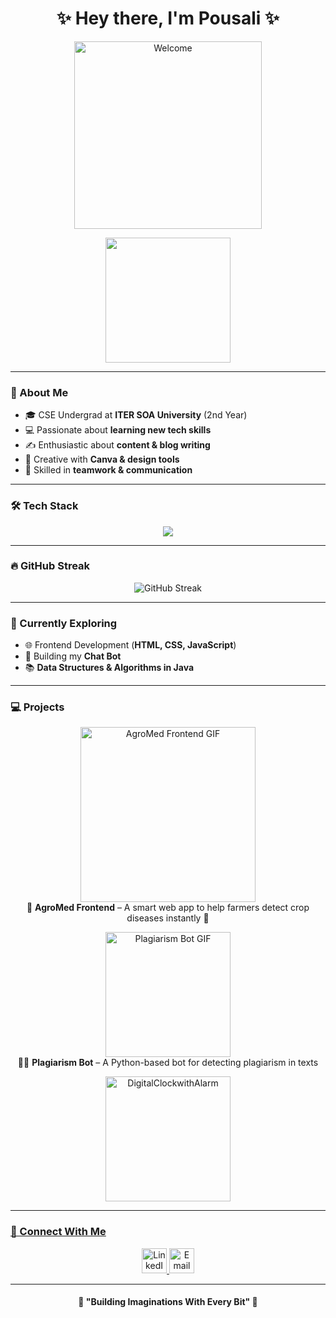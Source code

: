 <h1 align="center">✨ Hey there, I'm Pousali ✨</h1>
<p align="center">
  <img src="https://media.giphy.com/media/paTz7UZbPfTZFRYnnB/giphy.gif" alt="Welcome" width="300"/>
</p>
<p align="center">
  <img src="https://i.pinimg.com/originals/6f/ed/3e/6fed3efb2f36e8e1c3c2a4f8c046ebd0.gif" width="200px">
</p>

---

### 🌸 About Me
- 🎓 CSE Undergrad at **ITER SOA University** (2nd Year)  
- 💻 Passionate about **learning new tech skills**  
- ✍️ Enthusiastic about **content & blog writing**  
- 🎨 Creative with **Canva & design tools**  
- 🤝 Skilled in **teamwork & communication**  

---

### 🛠️ Tech Stack
<p align="center">
  <img src="https://skillicons.dev/icons?i=html,css,js,python,java,tailwind,github,vscode,eclipse" />
</p>

---

### 🔥 GitHub Streak
<p align="center">
  <img src="https://github-readme-streak-stats.herokuapp.com/?user=pandacoder251&theme=tokyonight&hide_border=true" alt="GitHub Streak"/>
</p>

---

### 🌿 Currently Exploring
- 🌐 Frontend Development (**HTML, CSS, JavaScript**)  
- 🤖 Building my **Chat Bot**  
- 📚 **Data Structures & Algorithms in Java**  

---

### 💻 Projects

<p align="center">
  <a href="https://github.com/pandacoder251/agromed-frontend" target="_blank">
    <img src="https://media.tenor.com/B3TstjyK9dYAAAAC/pots-plants.gif" width="280px" alt="AgroMed Frontend GIF">
  </a><br>
  🌱 <b>AgroMed Frontend</b> – A smart web app to help farmers detect crop diseases instantly 🌾
</p>

<p align="center">
  <a href="https://github.com/pandacoder251/Plagarismbot" target="_blank">
    <img src="https://media4.giphy.com/avatars/acetech/RK67baKq9A79.gif" width="200px" alt="Plagiarism Bot GIF">
  </a><br>
  🕵️‍♂️ <b>Plagiarism Bot</b> – A Python-based bot for detecting plagiarism in texts
</p>

<p align ="center">
  <a href = "https://github.com/pandacoder251/DigitalClock-with-alarm-setting-function" target = "blank">
    <img src = "https://media.tenor.com/eD4euYmWCx8AAAAi/alarm-cute.gif" width = "200px" alt = "DigitalClockwithAlarm">

---

### 🌸 Connect With Me
<p align="center">
  <a href="https://www.linkedin.com/in/pousali-dolai-b8971a344/" target="_blank">
    <img src="https://png.pngtree.com/png-clipart/20190613/original/pngtree-linked-in-icon-png-image_3584856.jpg" width="40px" alt="LinkedIn"/>
  </a>
  
  <a href="mailto:pousalidolai59@gmail.com">
    <img src="https://mailarrow.com/wp-content/uploads/2023/12/pngwing.com_.png" width="40px" alt="Email"/>
  </a>
</p>

---



<h4 align="center">🌷 "Building Imaginations With Every Bit" 🌷</h4>
